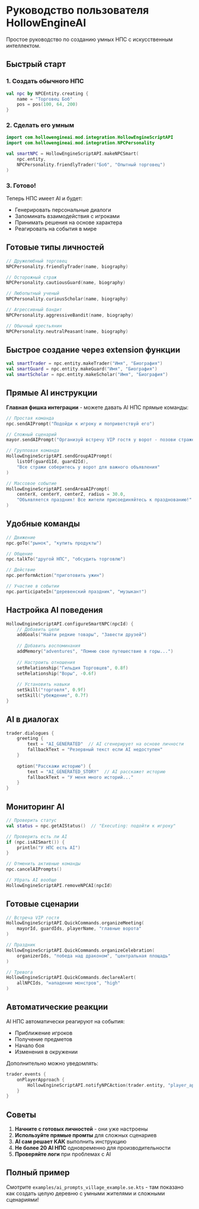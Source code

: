 # Руководство пользователя HollowEngineAI

Простое руководство по созданию умных НПС с искусственным интеллектом.

## Быстрый старт

### 1. Создать обычного НПС
```kotlin
val npc by NPCEntity.creating {
    name = "Торговец Боб"
    pos = pos(100, 64, 200)
}
```

### 2. Сделать его умным
```kotlin
import com.hollowengineai.mod.integration.HollowEngineScriptAPI
import com.hollowengineai.mod.integration.NPCPersonality

val smartNPC = HollowEngineScriptAPI.makeNPCSmart(
    npc.entity,
    NPCPersonality.friendlyTrader("Боб", "Опытный торговец")
)
```

### 3. Готово!
Теперь НПС имеет AI и будет:
- Генерировать персональные диалоги
- Запоминать взаимодействия с игроками
- Принимать решения на основе характера
- Реагировать на события в мире

## Готовые типы личностей

```kotlin
// Дружелюбный торговец
NPCPersonality.friendlyTrader(name, biography)

// Осторожный страж  
NPCPersonality.cautiousGuard(name, biography)

// Любопытный ученый
NPCPersonality.curiousScholar(name, biography)

// Агрессивный бандит
NPCPersonality.aggressiveBandit(name, biography)

// Обычный крестьянин
NPCPersonality.neutralPeasant(name, biography)
```

## Быстрое создание через extension функции

```kotlin
val smartTrader = npc.entity.makeTrader("Имя", "Биография")
val smartGuard = npc.entity.makeGuard("Имя", "Биография") 
val smartScholar = npc.entity.makeScholar("Имя", "Биография")
```

## Прямые AI инструкции

**Главная фишка интеграции** - можете давать AI НПС прямые команды:

```kotlin
// Простая команда
npc.sendAIPrompt("Подойди к игроку и поприветствуй его")

// Сложный сценарий
mayor.sendAIPrompt("Организуй встречу VIP гостя у ворот - позови стражей, подготовь речь")

// Групповая команда
HollowEngineScriptAPI.sendGroupAIPrompt(
    listOf(guard1Id, guard2Id),
    "Все стражи соберитесь у ворот для важного объявления"
)

// Массовое событие
HollowEngineScriptAPI.sendAreaAIPrompt(
    centerX, centerY, centerZ, radius = 30.0,
    "Объявляется праздник! Все жители присоединяйтесь к празднованию!"
)
```

## Удобные команды

```kotlin
// Движение
npc.goTo("рынок", "купить продукты")

// Общение  
npc.talkTo("другой НПС", "обсудить торговлю")

// Действие
npc.performAction("приготовить ужин")

// Участие в событии
npc.participateIn("деревенский праздник", "музыкант")
```

## Настройка AI поведения

```kotlin
HollowEngineScriptAPI.configureSmartNPC(npcId) {
    // Добавить цели
    addGoals("Найти редкие товары", "Завести друзей")
    
    // Добавить воспоминания
    addMemory("adventures", "Помню свое путешествие в горы...")
    
    // Настроить отношения
    setRelationship("Гильдия Торговцев", 0.8f)
    setRelationship("Воры", -0.6f)
    
    // Установить навыки  
    setSkill("торговля", 0.9f)
    setSkill("убеждение", 0.7f)
}
```

## AI в диалогах

```kotlin
trader.dialogues {
    greeting {
        text = "AI_GENERATED"  // AI сгенерирует на основе личности
        fallbackText = "Резервный текст если AI недоступен"
    }
    
    option("Расскажи историю") {
        text = "AI_GENERATED_STORY"  // AI расскажет историю
        fallbackText = "У меня много историй..."
    }
}
```

## Мониторинг AI

```kotlin
// Проверить статус
val status = npc.getAIStatus()  // "Executing: подойти к игроку"

// Проверить есть ли AI
if (npc.isAISmart()) {
    println("У НПС есть AI")
}

// Отменить активные команды
npc.cancelAIPrompts()

// Убрать AI вообще
HollowEngineScriptAPI.removeNPCAI(npcId)
```

## Готовые сценарии

```kotlin
// Встреча VIP гостя
HollowEngineScriptAPI.QuickCommands.organizeMeeting(
    mayorId, guardIds, playerName, "главные ворота"
)

// Праздник
HollowEngineScriptAPI.QuickCommands.organizeCelebration(
    organizerIds, "победа над драконом", "центральная площадь"
)

// Тревога
HollowEngineScriptAPI.QuickCommands.declareAlert(
    allNPCIds, "нападение монстров", "high"
)
```

## Автоматические реакции

AI НПС автоматически реагируют на события:
- Приближение игроков
- Получение предметов  
- Начало боя
- Изменения в окружении

Дополнительно можно уведомлять:
```kotlin
trader.events {
    onPlayerApproach {
        HollowEngineScriptAPI.notifyNPCAction(trader.entity, "player_approach", "игрок подошел")
    }
}
```

## Советы

1. **Начните с готовых личностей** - они уже настроены
2. **Используйте прямые промты** для сложных сценариев  
3. **AI сам решает КАК** выполнить инструкцию
4. **Не более 20 AI НПС** одновременно для производительности
5. **Проверяйте логи** при проблемах с AI

## Полный пример

Смотрите `examples/ai_prompts_village_example.se.kts` - там показано как создать целую деревню с умными жителями и сложными сценариями!